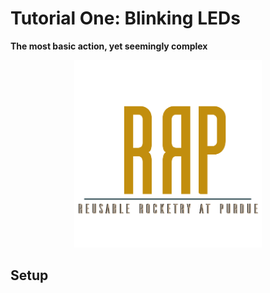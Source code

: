 # Tutorial One: Blinking LEDs

**The most basic action, yet seemingly complex**

<p align="center"><img src="resources/RRaPTransCropped.png" width="300" height="300"></p>

## Setup
